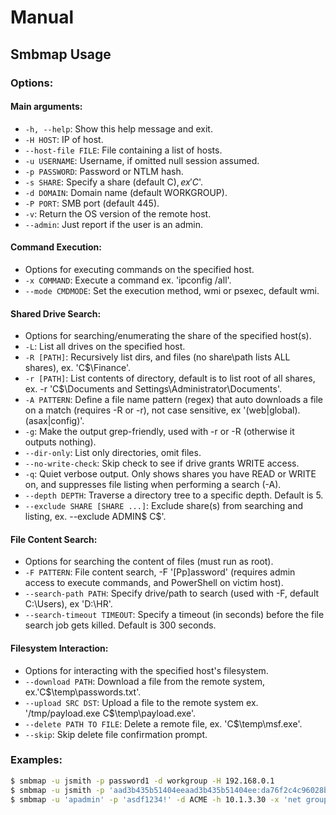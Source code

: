 # Manual

## Smbmap Usage

### Options:

#### Main arguments:
- `-h, --help`: Show this help message and exit.
- `-H HOST`: IP of host.
- `--host-file FILE`: File containing a list of hosts.
- `-u USERNAME`: Username, if omitted null session assumed.
- `-p PASSWORD`: Password or NTLM hash.
- `-s SHARE`: Specify a share (default C$), ex 'C$'.
- `-d DOMAIN`: Domain name (default WORKGROUP).
- `-P PORT`: SMB port (default 445).
- `-v`: Return the OS version of the remote host.
- `--admin`: Just report if the user is an admin.

#### Command Execution:
- Options for executing commands on the specified host.
- `-x COMMAND`: Execute a command ex. 'ipconfig /all'.
- `--mode CMDMODE`: Set the execution method, wmi or psexec, default wmi.

#### Shared Drive Search:
- Options for searching/enumerating the share of the specified host(s).
- `-L`: List all drives on the specified host.
- `-R [PATH]`: Recursively list dirs, and files (no share\path lists ALL shares), ex. 'C$\Finance'.
- `-r [PATH]`: List contents of directory, default is to list root of all shares, ex. -r 'C$\Documents and Settings\Administrator\Documents'.
- `-A PATTERN`: Define a file name pattern (regex) that auto downloads a file on a match (requires -R or -r), not case sensitive, ex '(web|global).(asax|config)'.
- `-g`: Make the output grep-friendly, used with -r or -R (otherwise it outputs nothing).
- `--dir-only`: List only directories, omit files.
- `--no-write-check`: Skip check to see if drive grants WRITE access.
- `-q`: Quiet verbose output. Only shows shares you have READ or WRITE on, and suppresses file listing when performing a search (-A).
- `--depth DEPTH`: Traverse a directory tree to a specific depth. Default is 5.
- `--exclude SHARE [SHARE ...]`: Exclude share(s) from searching and listing, ex. --exclude ADMIN$ C$'.

#### File Content Search:
- Options for searching the content of files (must run as root).
- `-F PATTERN`: File content search, -F '[Pp]assword' (requires admin access to execute commands, and PowerShell on victim host).
- `--search-path PATH`: Specify drive/path to search (used with -F, default C:\Users), ex 'D:\HR\'.
- `--search-timeout TIMEOUT`: Specify a timeout (in seconds) before the file search job gets killed. Default is 300 seconds.

#### Filesystem Interaction:
- Options for interacting with the specified host's filesystem.
- `--download PATH`: Download a file from the remote system, ex.'C$\temp\passwords.txt'.
- `--upload SRC DST`: Upload a file to the remote system ex. '/tmp/payload.exe C$\temp\payload.exe'.
- `--delete PATH TO FILE`: Delete a remote file, ex. 'C$\temp\msf.exe'.
- `--skip`: Skip delete file confirmation prompt.

### Examples:

```sh
$ smbmap -u jsmith -p password1 -d workgroup -H 192.168.0.1
$ smbmap -u jsmith -p 'aad3b435b51404eeaad3b435b51404ee:da76f2c4c96028b7a6111aef4a50a94d' -H 172.16.0.20
$ smbmap -u 'apadmin' -p 'asdf1234!' -d ACME -h 10.1.3.30 -x 'net group "Domain Admins" /domain'
